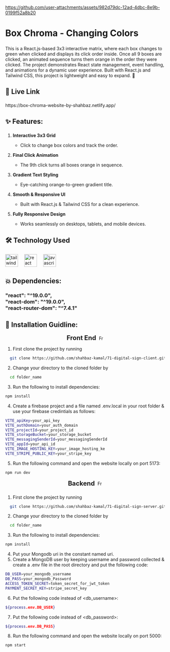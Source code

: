 https://github.com/user-attachments/assets/982d79dc-12ad-4dbc-8e9b-0199f52a8b20



###

<h1 align="left">Box Chroma - Changing Colors</h1>

###

<p align="left">This is a React.js-based 3x3 interactive matrix, where each box changes to green when clicked and displays its click order inside. Once all 9 boxes are clicked, an animated sequence turns them orange in the order they were clicked. The project demonstrates React state management, event handling, and animations for a dynamic user experience. Built with React.js and Tailwind CSS, this project is lightweight and easy to expand. 🚀</p>

###

## 🔗 Live Link



###

<p align="left">https://box-chroma-website-by-shahbaz.netlify.app/</p>

###




## ✨ Features:

###

1. **Interactive 3x3 Grid**

   - Click to change box colors and track the order.

2. **Final Click Animation**

   - The 9th click turns all boxes orange in sequence.

3. **Gradient Text Styling**

   - Eye-catching orange-to-green gradient title.

4. **Smooth & Responsive UI**

   - Built with React.js & Tailwind CSS for a clean experience.

5. **Fully Responsive Design**

   - Works seamlessly on desktops, tablets, and mobile devices.



###

## 🛠 Technology Used

###

 <div align="left">
  <img src="https://cdn.simpleicons.org/tailwindcss/06B6D4" height="40" alt="tailwindcss logo"  />
  <img width="12" />
  <img src="https://cdn.jsdelivr.net/gh/devicons/devicon/icons/react/react-original.svg" height="40" alt="react logo"  />
  <!-- <img width="12" />
  <img src="https://cdn.jsdelivr.net/gh/devicons/devicon/icons/firebase/firebase-plain.svg" height="40" alt="firebase logo"  /> -->
  <img width="12" />
  <img src="https://cdn.jsdelivr.net/gh/devicons/devicon/icons/javascript/javascript-original.svg" height="40" alt="javascript logo"  />
  <!-- <img width="12" />
   <img src="https://cdn.simpleicons.org/nodedotjs/339933" height="40" alt="nodejs logo"  /> -->
  <!-- <img width="12" />
     <img src="http://skillicons.dev/icons?i=express" height="40" alt="express logo"/> -->
     <!-- <img width="12" />
  <img src="https://cdn.jsdelivr.net/gh/devicons/devicon/icons/mongodb/mongodb-original.svg" height="40" alt="mongodb logo"  /> -->
  <!-- <img width="12" />
    <img src="https://avatars.githubusercontent.com/u/856813?s=200&v=4" height="40" alt="stripe logo logo"  /> -->
</div>


###
###

## 💥 Dependencies:

<!-- <h3 align="left"></h3> -->

###

<h3 align="left">"react": "^19.0.0",<br>    "react-dom": "^19.0.0",<br>    "react-router-dom": "^7.4.1"</h3>

###

###

## 🔧 Installation Guidline:

<p align="center" style="display: flex; align-items: center; justify-content: center;">
  <span style="font-size: 20px; font-weight: bold;">Front End</span>
  <img src="https://cdn-icons-png.flaticon.com/128/1055/1055666.png" alt="Front End Icon" width="15" height="15" style="margin-left: 8px;" />
</p>

1. First clone the project by running

```bash
  git clone https://github.com/shahbaz-kamal/71-digital-sign-client.git
```

2. Change your directory to the cloned folder by

```bash
  cd folder_name
```

3. Run the following to install dependencies:

```bash
npm install
```

4. Create a firebase project and a file named .env.local in your root folder & use your firebase credintials as follows:

```bash
VITE_apiKey=your_api_key
VITE_authDomain=your_auth_domain
VITE_projectId=your_project_id
VITE_storageBucket=your_storage_bucket
VITE_messagingSenderId=your_messagingSenderId
VITE_appId=your_api_id
VITE_IMAGE_HOSTING_KEY=your_image_hosting_ke
VITE_STRIPE_PUBLIC_KEY=your_stripe_key
```

5. Run the following command and open the website locally on port 5173:

```bash
npm run dev
```

<p align="center" style="display: flex; align-items: center; justify-content: center;">
  <span style="font-size: 20px; font-weight: bold;">Backend</span>
  <img src="https://cdn-icons-png.flaticon.com/128/16318/16318927.png" alt="Front End Icon" width="15" height="15" style="margin-left: 8px;" />
</p>

###

1. First clone the project by running

```bash
  git clone https://github.com/shahbaz-kamal/71-digital-sign-server.git
```

2. Change your directory to the cloned folder by

```bash
  cd folder_name
```

3. Run the following to install dependencies:

```bash
npm install
```

4. Put your Mongodb uri in the constant named uri.
5. Create a MongoDB user by keeping username and password collected & create a .env file in the root directory and put the following code:

```bash
DB_USER=your_mongodb_username
DB_PASS=your_mongodb_Password
ACCESS_TOKEN_SECRET=token_secret_for_jwt_token
PAYMENT_SECRET_KEY=stripe_secret_key
```

6. Put the following code instead of <db_username>:

```bash
${process.env.DB_USER}
```

7. Put the following code instead of <db_password>:

```bash
${process.env.DB_PASS}
```

8. Run the following command and open the website locally on port 5000:

```bash
npm start
```



###
